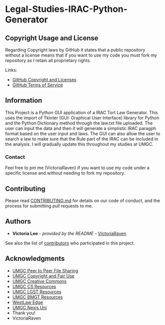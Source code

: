 # Legal-Studies-IRAC-Python-Generator
## Copyright Usage and License

Regarding Copyright laws by GitHub it states that a public repository without a license means that if you want to use my code you must fork my repository as I retain all proprietary rights.

Links:  
- [GitHub Copyright and Licenses](https://docs.github.com/en/repositories/managing-your-repositorys-settings-and-features/customizing-your-repository/licensing-a-repository)
- [GitHub Terms of Service](https://docs.github.com/en/site-policy/github-terms/github-terms-of-service)

## Information

This Project is a Python GUI application of a IRAC Tort Law Generator. This uses the import of Tkinter (GUI: Graphical User Interface) library for Python and the Python Dictionary method through the law.txt file uploaded. The user can input the data and then it will generate a simplistic IRAC paragph format based on the user input and laws. The GUI can also allow the user to search a law to make sure that the Rule part of the IRAC can be included in the analysis. I will gradually update this throughout my studies at UMGC.

### Contact

Feel free to pm me (VictoriaRaven) if you want to use my code under a specific license and without needing to fork my repository.

## Contributing

Please read [CONTRIBUTING.md](README.md) for details on our code
of conduct, and the process for submitting pull requests to me.

## Authors

  - **Victoria Lee** - *provided by the README* -
    [VictoriaRaven](https://github.com/VictoriaRaven)

See also the list of
[contributors](https://github.com/VictoriaRaven/Legal-Studies-IRAC-Python-Generator/main/README.md)
who participated in this project.

## Acknowledgments

- [UMGC Peer to Peer File Sharing](https://www.umgc.edu/content/dam/umgc/documents/upload/peer-to-peer-file-sharing.pdf)
- [UMGC Copyright and Fair Use](https://libguides.umgc.edu/copyright#s-lg-box-26283861)
- [UMGC Creative Commons](https://libguides.umgc.edu/c.php?g=23404&p=7944948)
- [UMGC CS Resources](https://libguides.umgc.edu/c.php?g=316603&p=2114865)
- [UMGC LGST Resources](https://libguides.umgc.edu/c.php?g=318035&p=2123990)
- [UMGC BMGT Resources](https://libguides.umgc.edu/c.php?g=318035&p=2123990)
- [WestLaw Edge](https://signon.thomsonreuters.com/?productid=CBT&viewproductid=CBTINDIGO&lr=0&culture=en-US&returnto=https%3a%2f%2f1.next.westlaw.com%2fCosi%2fSignOn&tracetoken=0323250542440Ufk0Ch3kUO-4Zzly-CUermtp1wNM2QKKIw71eZDoYRzUkRp7ef3XIjClbc6cuKjxIkW7FzpfVzpmqMiPdstNVrOPhnRvLdtY2olRi0T4bZPbaANj-bv8b1n4VyUMfltMTCHLtulV0hI0VVZwLN6Tfwpc4yAL0gA4luq3LVnilDGl1DFfHxjXWrqqVfK4bTmpc8zndBe3FzeIhvzIlXpUClIfqFlCVI81IGSwLZAUUg83xpOD4vdslS_NYUPJJ0A3eeFf7-XQNFlV1n1arAwEqRn5G1EWlpXxggCIenFn12fGyY8VGVCjJpNG5HAVUPja1-Us32o8hRXapWtUP3tfcjILxHA2utJi7y1nXe7pqNcRGcomYEE_gOT9LjOicrGg&bhcp=1)
- [UMGC Nexis Uni](http://ezproxy.umgc.edu/login?url=http://www.nexisuni.com)
 - Thank you!
 - VictoriaRaven

